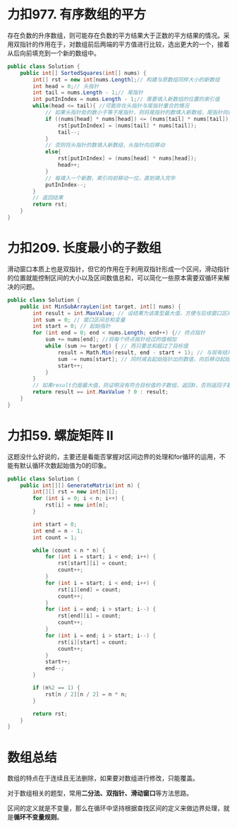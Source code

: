 # 力扣977. 有序数组的平方

存在负数的升序数组，则可能存在负数的平方结果大于正数的平方结果的情况。采用双指针的作用在于，对数组前后两端的平方值进行比较，选出更大的一个，接着从后向前填充到一个新的数组中。

```c#
public class Solution {
    public int[] SortedSquares(int[] nums) {
        int[] rst = new int[nums.Length];// 构建与原数组同样大小的新数组
        int head = 0;// 头指针
        int tail = nums.Length - 1;// 尾指针
        int putInIndex = nums.Length - 1;// 需要填入新数组的位置的索引值
        while(head <= tail){ //可能存在头指针与尾指针重合的情况
            // 如果头指针处的数小于等于尾指针，则将尾指针的数填入新数组，尾指针向前移动
            if ((nums[head] * nums[head]) <= (nums[tail] * nums[tail])){
                rst[putInIndex] = (nums[tail] * nums[tail]);
                tail--;
            }
            // 否则将头指针的数填入新数组，头指针向后移动
            else{
                rst[putInIndex] = (nums[head] * nums[head]);
                head++;
            }
            // 每填入一个新数，索引向前移动一位，直到填入完毕
            putInIndex--;
        }
        // 返回结果
        return rst;
    }
}
```



# 力扣209. 长度最小的子数组

 滑动窗口本质上也是双指针，但它的作用在于利用双指针形成一个区间，滑动指针的位置就能控制区间的大小以及区间数值总和，可以简化一些原本需要双循环来解决的问题。

```c#
public class Solution {
    public int MinSubArrayLen(int target, int[] nums) {
        int result = int.MaxValue; // 设结果为该类型最大值，方便与后续窗口区间总和相比较
        int sum = 0; // 窗口区间总和变量
        int start = 0; // 起始指针
        for (int end = 0; end < nums.Length; end++) {// 终点指针
            sum += nums[end]; //将每个终点指针经过的值相加
            while (sum >= target) { // 而只要总和超过了目标值
                result = Math.Min(result, end - start + 1); // 与现有结果进行比较，如果新子数组长度比现有结果小，则更新结果变量为新子数组长度
                sum -= nums[start]; // 同时减去起始指针出的数值，向后移动起始指针，如果总和值仍超过目标值，则循环处理，直到不符合循环条件
                start++;
            }
        }
        // 如果result仍是最大值，则证明没有符合目标值的子数组，返回0，否则返回子数组长度
        return result == int.MaxValue ? 0 : result;
    }
}
```



# 力扣59. 螺旋矩阵 II

这题没什么好说的，主要还是看能否掌握对区间边界的处理和for循环的运用，不能有默认循环次数起始值为0的印象。

```c#
public class Solution {
    public int[][] GenerateMatrix(int n) {
        int[][] rst = new int[n][];
        for (int i = 0; i < n; i++) {
            rst[i] = new int[n];
        }

        int start = 0;
        int end = n - 1;
        int count = 1;

        while (count < n * n) {
            for (int i = start; i < end; i++) {
                rst[start][i] = count;
                count++;
            }
            for (int i = start; i < end; i++) {
                rst[i][end] = count;
                count++;
            }
            for (int i = end; i > start; i--) {
                rst[end][i] = count;
                count++;
            }
            for (int i = end; i > start; i--) {
                rst[i][start] = count;
                count++;
            }
            start++;
            end--;
        }

        if (n%2 == 1) {
            rst[n / 2][n / 2] = n * n;
        }

        return rst;
    }
}
```



# 数组总结

数组的特点在于连续且无法删除，如果要对数组进行修改，只能覆盖。

对于数组相关的题型，常用**二分法、双指针、滑动窗口**等方法思路。

区间的定义就是不变量，那么在循环中坚持根据查找区间的定义来做边界处理，就是**循环不变量规则**。